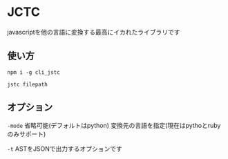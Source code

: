 # JCTC
javascriptを他の言語に変換する最高にイカれたライブラリです

## 使い方

```npm i -g cli_jstc```

```jstc filepath```

## オプション

`-mode` 省略可能(デフォルトはpython)
変換先の言語を指定(現在はpythoとrubyのみサポート)

`-t` ASTをJSONで出力するオプションです